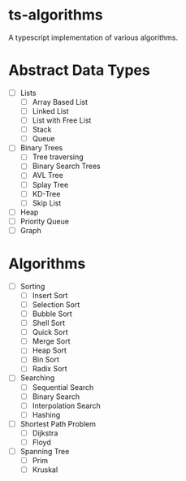 # ts-algorithms
A typescript implementation of various algorithms.

# Abstract Data Types

- [ ] Lists
  - [ ] Array Based List
  - [ ] Linked List
  - [ ] List with Free List
  - [ ] Stack
  - [ ] Queue
- [ ] Binary Trees
  - [ ] Tree traversing
  - [ ] Binary Search Trees
  - [ ] AVL Tree
  - [ ] Splay Tree
  - [ ] KD-Tree
  - [ ] Skip List
- [ ] Heap
- [ ] Priority Queue
- [ ] Graph

# Algorithms

- [ ] Sorting
  - [ ] Insert Sort
  - [ ] Selection Sort
  - [ ] Bubble Sort
  - [ ] Shell Sort
  - [ ] Quick Sort
  - [ ] Merge Sort
  - [ ] Heap Sort
  - [ ] Bin Sort
  - [ ] Radix Sort
- [ ] Searching
  - [ ] Sequential Search
  - [ ] Binary Search
  - [ ] Interpolation Search
  - [ ] Hashing
- [ ] Shortest Path Problem
  - [ ] Dijkstra
  - [ ] Floyd
- [ ] Spanning Tree
  - [ ] Prim
  - [ ] Kruskal
